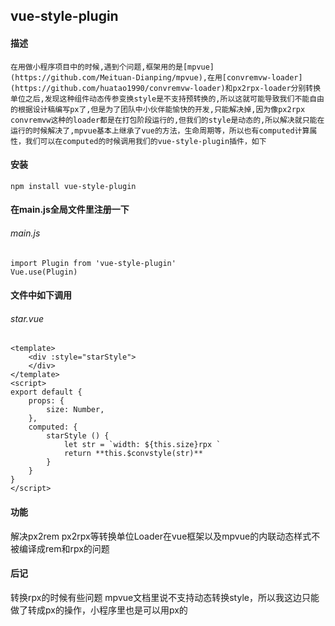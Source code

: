 ## vue-style-plugin
#### 描述
    在用做小程序项目中的时候,遇到个问题,框架用的是[mpvue](https://github.com/Meituan-Dianping/mpvue),在用[convremvw-loader](https://github.com/huatao1990/convremvw-loader)和px2rpx-loader分别转换单位之后,发现这种组件动态传参变换style是不支持预转换的,所以这就可能导致我们不能自由的根据设计稿编写px了,但是为了团队中小伙伴能愉快的开发,只能解决掉,因为像px2rpx convremvw这种的loader都是在打包阶段运行的,但我们的style是动态的,所以解决就只能在运行的时候解决了,mpvue基本上继承了vue的方法，生命周期等，所以也有computed计算属性，我们可以在computed的时候调用我们的vue-style-plugin插件，如下
#### 安装
```
npm install vue-style-plugin
```
#### 在main.js全局文件里注册一下
###### *main.js*
```
import Plugin from 'vue-style-plugin'
Vue.use(Plugin)
```
#### 文件中如下调用
###### *star.vue*
```
<template>
	<div :style="starStyle">
    </div>
</template>
<script>
export default {
    props: {
        size: Number,
    },
    computed: {
        starStyle () {
            let str = `width: ${this.size}rpx `
            return **this.$convstyle(str)**
        }
    }
}
</script>
```
#### 功能
解决px2rem px2rpx等转换单位Loader在vue框架以及mpvue的内联动态样式不被编译成rem和rpx的问题
#### 后记
转换rpx的时候有些问题 mpvue文档里说不支持动态转换style，所以我这边只能做了转成px的操作，小程序里也是可以用px的
